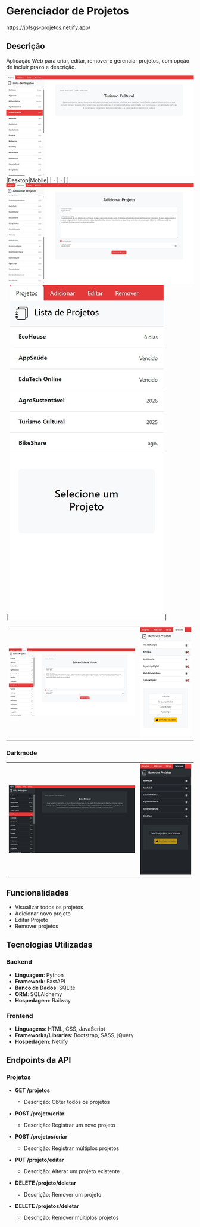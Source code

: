 # Gerenciador de Projetos

https://jpfsgs-projetos.netlify.app/

## Descrição
Aplicação Web para criar, editar, remover e gerenciar projetos, com opção de incluir prazo e descrição.

![Lista de Projetos](screenshots\tela_visualizar.jpeg)
|Desktop|Mobile|
| - | - |
| ![Adicionar Projeto](screenshots\tela_adicionar.jpeg 'title A') | ![Lista de Projetos Mobile](screenshots\tela_selecione_mobile.jpeg 'title B') |

|||
| - | - |
| ![Editar Projetos](screenshots\tela_editar.jpeg 'title A') | ![git hooks](screenshots\tela_remover_mobile.jpeg 'title B') |

### Darkmode

|||
| - | - |
| ![Lista de Projetos](screenshots\tela_visualizar_dark.jpeg 'title A') | ![Remover Projetos](screenshots\tela_remover_mobile_dark.jpeg 'title B') |




## Funcionalidades
- Visualizar todos os projetos
- Adicionar novo projeto
- Editar Projeto
- Remover projetos

## Tecnologias Utilizadas

### Backend
- **Linguagem**: Python
- **Framework**: FastAPI
- **Banco de Dados**: SQLite
- **ORM**: SQLAlchemy
- **Hospedagem**: Railway

### Frontend
- **Linguagens**: HTML, CSS, JavaScript
- **Frameworks/Libraries**: Bootstrap, SASS, jQuery
- **Hospedagem**: Netlify

## Endpoints da API

### Projetos
- **GET /projetos**
  - Descrição: Obter todos os projetos

- **POST /projeto/criar**
  - Descrição: Registrar um novo projeto

- **POST /projetos/criar**
  - Descrição: Registrar múltiplos projetos

- **PUT /projeto/editar**
  - Descrição: Alterar um projeto existente

- **DELETE /projeto/deletar**
  - Descrição: Remover um projeto

- **DELETE /projetos/deletar**
  - Descrição: Remover múltiplos projetos
